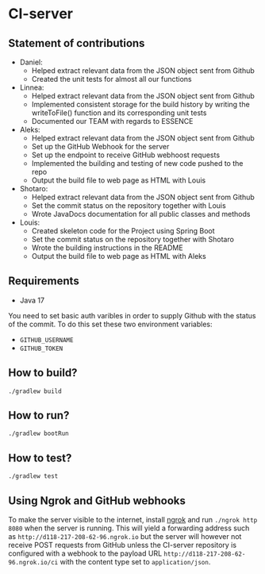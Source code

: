 # CI-server

## Statement of contributions

- Daniel:
    - Helped extract relevant data from the JSON object sent from Github
    - Created the unit tests for almost all our functions
- Linnea:
    - Helped extract relevant data from the JSON object sent from Github
    - Implemented consistent storage for the build history by writing 
    the writeToFile() function and its corresponding unit tests
    - Documented our TEAM with regards to ESSENCE
- Aleks:
    - Helped extract relevant data from the JSON object sent from Github
    - Set up the GitHub Webhook for the server
    - Set up the endpoint to receive GitHub webhoost requests
    - Implemented the building and testing of new code pushed to the repo
    - Output the build file to web page as HTML with Louis
- Shotaro:
    - Helped extract relevant data from the JSON object sent from Github
    - Set the commit status on the repository together with Louis
    - Wrote JavaDocs documentation for all public classes and methods
- Louis:
    - Created skeleton code for the Project using Spring Boot
    - Set the commit status on the repository together with Shotaro
    - Wrote the building instructions in the README 
    - Output the build file to web page as HTML with Aleks
    
## Requirements

- Java 17

You need to set basic auth varibles in order to supply Github with the status of the commit. To do this set these two environment variables:

- `GITHUB_USERNAME`
- `GITHUB_TOKEN`

## How to build?

`./gradlew build`

## How to run?

`./gradlew bootRun`

## How to test?

`./gradlew test`

## Using Ngrok and GitHub webhooks
To make the server visible to the internet, install [ngrok](https://ngrok.com/) and run ```./ngrok http 8080``` when the server is running. This will yield a forwarding address such as ```http://d118-217-208-62-96.ngrok.io``` but the server will however not receive POST requests from GitHub unless the CI-server repository is configured with a webhook to the payload URL ```http://d118-217-208-62-96.ngrok.io/ci``` with the content type set to ```application/json```.